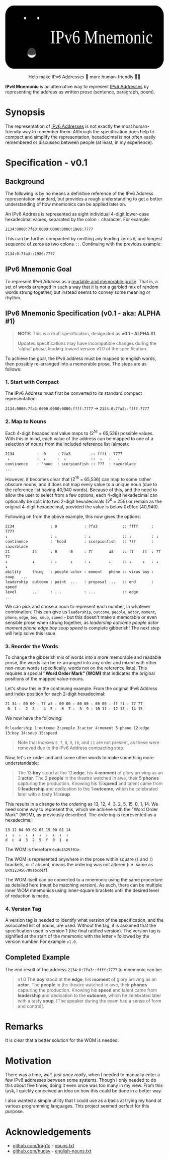 <p align="center">
<img src="TITLE.svg" alt="hxtemplate-cli" width="600" height="200">
</p>

<p align="center">
Help make IPv6 Addresses 🤖 more human-friendly 🕺🏻
</p>

**IPv6 Mnemonic** is an alternative way to represent [IPv6 Addresses](https://en.wikipedia.org/wiki/IPv6_address#Representation) 
by representing the address as written prose (sentence, paragraph, poem).

# Synopsis

The representation of [IPv6 Addresses](https://en.wikipedia.org/wiki/IPv6_address#Representation) 
is not exactly the most human-friendly way to remember them. Although the 
specification does help to compact and simplify the representation, hexadecimal 
is not often easily remembered or discussed between people (at least, in my 
experience).

# Specification - v0.1

## Background

The following is by no means a definitive reference of the IPv6 Address 
representation standard, but provides a rough understanding to get a better 
understanding of how mnemonics can be applied later on.

An IPv6 Address is represented as eight individual 4-digit lower-case 
hexadecimal values, separated by the colon `:` character. For example:
```
2134:0000:7fa3:0000:0000:0000:1986:7777
```
This can be further compacted by omitting any leading zeros `0`, and longest 
sequence of zeros as two colons `::`. Continuing with the previous example:
```
2134:0:7fa3::1986:7777
```

## IPv6 Mnemonic Goal

To represent IPv6 Address as a [readable and memorable prose](https://fiveable.me/key-terms/english-prose-style/memorable-writing). 
That is, a set of words arranged in such a way that it is not a garbled mix of 
random words strung together, but instead seems to convey some meaning or rhythm.

## IPv6 Mnemonic Specification (v0.1 - aka: ALPHA #1)

> **NOTE:** This is a draft specification, designated as __v0.1 - ALPHA #1__. 
>
> Updated specifications may have incompatible changes during the 'alpha' phase,
> leading toward version v1.0 of the specification.

To achieve the goal, the IPv6 address must be mapped to english words, then 
possibly re-arranged into a memorable prose. The steps are as follows:

### 1. Start with Compact

The IPv6 Address must first be converted to its standard compact representation:

`2134:0000:7fa3:0000:0000:0000:ffff:7777` → `2134:0:7fa3::ffff:7777`

### 2. Map to Nouns

Each 4-digit hexadecimal value maps to ($2^{16}$ = 65,536) possible values. With
this in mind, each value of the address can be mapped to one of a selection of 
nouns from the included reference list (almost):

```
2134          :  0     : 7fa3         :: ffff : 7777
 ↓            :  ↓     :  ↓           ::  ↓   :   ↓
continence    : 'hood  : scorpionfish :: ???  : razorblade
...
```

However, it becomes clear that ($2^{16}$ = 65,536) can map to some rather 
obscure nouns, and it does not map every value to a unique noun (due to the 
reference list having 40,940 words). Because of this, and the need to allow the 
user to select from a few options, each 4-digit hexadecimal can optionally be 
split into two 2-digit hexadecimals ($2^8$ = 256) or remain as the original 
4-digit hexadecimal, provided the value is below 0x9fec (40,940). 

Following on from the above example, this now gives the options:
```
2134                : 0            : 7fa3           :: ffff      : 7777
↓                   : ↓            : ↓              :: ↓         : ↓
continence          : 'hood        : scorpionfish   :: ???       : razorblade
21          34      : 0      0     : 7f       a3    :: ff    ff  : 77     77
↓           ↓       : ↓      ↓     : ↓        ↓     :: ↓     ↓   : ↓      ↓
ability     thing   : people actor : moment   phone :: virus boy : soup   ...
leadership  outcome : point  ...   : proposal ...   :: end       : speed
level       ...     : ...          : ...            :: edge
...
```

We can pick and chose a noun to represent each number, in whatever combination. 
This can give us `leadership`, `outcome`, `people`, `actor`, `moment`, `phone`,
`edge`, `boy`, `soup`, `speed` - but this doesn't make a memorable or even 
sensible prose when strung together, as _leadership outcome people actor moment 
phone edge boy soup speed_ is complete gibberish! The next step will help solve
this issue.

### 3. Reorder the Words

To change the gibberish mix of words into a more memorable and readable prose, 
the words can be re-arranged into any order and mixed with other non-noun words
(specifically, words not on the reference lists). This requires a special 
**"Word Order Mark" (WOM)** that indicates the original positions of the mapped
value-nouns.

Let's show this in the continuing example. From the original IPv6 Address and 
index position for each 2-digit hexadecimal:
```
21 34 : 00 00 : 7f a3 : 00 00 : 00 00 : 00 00 : ff ff : 77 77
 0  1 :  2  3 :  4  5 :  6  7 :  8  9 : 10 11 : 12 13 : 14 15
```
We now have the following:
```
0:leadership 1:outcome 2:people 3:actor 4:moment 5:phone 12:edge 13:boy 14:soup 15:speed
```

> Note that indexes `6`, `7`, `8`, `9`, `10`, and `11` are not present, as these 
> were removed due to the IPv6 Address compacting step.

Now, let's re-order and add some other words to make something more 
understandable:
> The 13:**boy** stood at the 12:**edge**, his 4:**moment** of glory arriving as
> an 3:**actor**. The 2:**people** in the theatre watched in awe, their 
> 5:**phones** capturing the production. Knowing his 15:**speed** and talent came 
> from 0:**leadership** and dedication to the 1:**outcome**, which he celebrated 
> later with a tasty 14:**soup**.

This results in a change to the ordering as 13, 12, 4, 3, 2, 5, 15, 0, 1, 14. We
need some way to represent this, which we achieve with the "Word Order Mark" 
(WOM), as previously described. The ordering is represented as a hexadecimal:
```
13 12 04 03 02 05 15 00 01 14
↓  ↓  ↓  ↓  ↓  ↓  ↓  ↓  ↓  ↓
d  c  4  3  2  5  f  0  1  e
```
The WOM is therefore `0xdc4325f01e`. 

The WOM is represented anywhere in the prose within square (`[` and `]`) 
brackets, or if absent, means the ordering was not altered (i.e. same as
`0x0123456789abcdef`). 

The WOM itself can be converted to a mnemonic using the same procedure as 
detailed here (must be matching version). As such, there can be multiple inner 
WOM mnemonics using inner-square brackets until the desired level of reduction 
is made.

### 4. Version Tag

A version tag is needed to identify what version of the specification, and the
associated list of nouns, are used. Without the tag, it is assumed that the
specification used is version 1 (the final ratified version). The version tag
is signified at the start of the mnemonic with the letter `v` followed by the
version number. For example `v1.0`.

## Completed Example

The end result of the address `2134:0:7fa3::ffff:7777` to mnemonic can be:
> v1.0 The **boy** stood at the **edge**, his **moment** of glory arriving as
> an **actor**. The **people** in the theatre watched in awe, their 
> **phones** capturing the production. Knowing his **speed** and talent came 
> from **leadership** and dedication to the **outcome**, which he celebrated 
> later with a tasty **soup**. [The speaker during the exam had a sense of form 
> and control].

# Remarks

It is clear that a better solution for the WOM is needed.

# Motivation

There was a time, _well, just once really_, when I needed to manually enter a 
few IPv6 addresses between some systems. Though I only needed to do this about 
five times, doing it even once was too many in my view. From this task, I 
quickly conceived an idea on how this could be done in a better way.

I also wanted a simple utility that I could use as a basis at trying my hand at 
various programming languages. This project seemed perfect for this purpose.

# Acknowledgements

- [github.com/trag1c](https://gist.github.com/trag1c) - [nouns.txt](https://gist.github.com/trag1c/f74b2ab3589bc4ce5706f934616f6195)
- [github.com/hugsy](https://github.com/hugsy) - [english-nouns.txt](https://github.com/hugsy/stuff/blob/main/random-word/english-nouns.txt)
